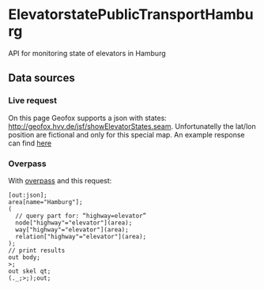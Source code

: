 # ElevatorstatePublicTransportHamburg
API for monitoring state of elevators in Hamburg
## Data sources

### Live request

On this page Geofox supports a json with states: http://geofox.hvv.de/jsf/showElevatorStates.seam. Unfortunatelly the lat/lon position are fictional and only for this special map. An example response can find [here](https://github.com/AppWerft/mobileHackathon2017/blob/master/listofelevatorstates.json)

### Overpass

With [overpass](http://overpass-turbo.eu/) and this request:

```
[out:json];
area[name="Hamburg"];
(
  // query part for: “highway=elevator”
  node["highway"="elevator"](area);
  way["highway"="elevator"](area);
  relation["highway"="elevator"](area);
);
// print results
out body;
>;
out skel qt;
(._;>;);out;
```
